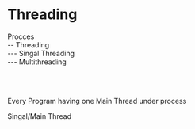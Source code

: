 # Threading

Procces <br/>
-- Threading <br/>
   --- Singal Threading<br/>
   --- Multithreading 

<br/>
<br/>

Every Program having one Main Thread under process

Singal/Main Thread
